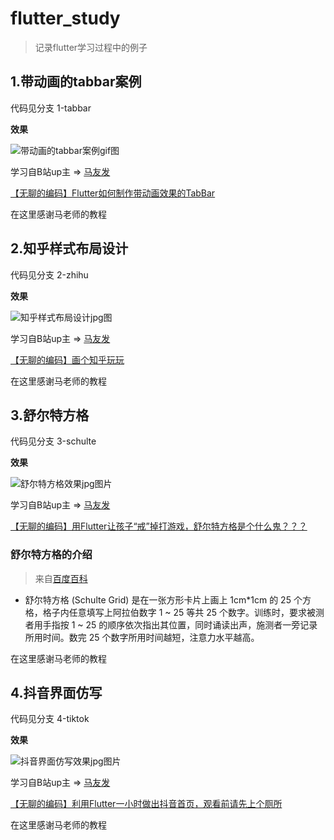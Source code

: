 # flutter_study

> 记录flutter学习过程中的例子

## 1.带动画的tabbar案例

代码见分支 1-tabbar

**效果**

![带动画的tabbar案例gif图](https://s1.ax1x.com/2020/04/24/J0j9XD.gif)

学习自B站up主 => [马友发](https://space.bilibili.com/283403747) 

[【无聊的编码】Flutter如何制作带动画效果的TabBar](https://www.bilibili.com/video/BV1jJ411w7xs)

在这里感谢马老师的教程

## 2.知乎样式布局设计

代码见分支 2-zhihu

**效果**

![知乎样式布局设计jpg图](https://s1.ax1x.com/2020/04/24/JBdatK.jpg)

学习自B站up主 => [马友发](https://space.bilibili.com/283403747) 

[【无聊的编码】画个知乎玩玩](https://www.bilibili.com/video/BV1gJ411372h)

在这里感谢马老师的教程

## 3.舒尔特方格

代码见分支 3-schulte

**效果**

![舒尔特方格效果jpg图片](https://s1.ax1x.com/2020/04/24/JD9koF.jpg)

学习自B站up主 => [马友发](https://space.bilibili.com/283403747) 

[【无聊的编码】用Flutter让孩子“戒”掉打游戏，舒尔特方格是个什么鬼？？？](https://www.bilibili.com/video/BV1qJ41137dy)

### 舒尔特方格的介绍
> 来自[百度百科](https://baike.baidu.com/item/%E8%88%92%E5%B0%94%E7%89%B9%E6%96%B9%E6%A0%BC/5372437)

 - 舒尔特方格 (Schulte Grid) 是在一张方形卡片上画上 1cm*1cm 的 25 个方格，格子内任意填写上阿拉伯数字 1 ~ 25 等共 25 个数字。训练时，要求被测者用手指按 1 ~ 25 的顺序依次指出其位置，同时诵读出声，施测者一旁记录所用时间。数完 25 个数字所用时间越短，注意力水平越高。

在这里感谢马老师的教程

## 4.抖音界面仿写

代码见分支 4-tiktok

**效果**

![抖音界面仿写效果jpg图片](https://s1.ax1x.com/2020/04/25/Jyp2tO.jpg)

学习自B站up主 => [马友发](https://space.bilibili.com/283403747) 

[【无聊的编码】利用Flutter一小时做出抖音首页，观看前请先上个厕所](https://www.bilibili.com/video/BV15J411M71W)


在这里感谢马老师的教程